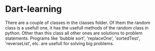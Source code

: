 # Dart-learning

There are a couple of classes in the classes folder. Of them the random class is a usefull one, 
it has the usefull methods of the random class in python. Other than this class all other ones are 
solutions to problem statements. Programs like 'bubble sort', 'replaceOne', 'sortedTest', 'reverseList', etc. 
are usefull for solving big problems. 
